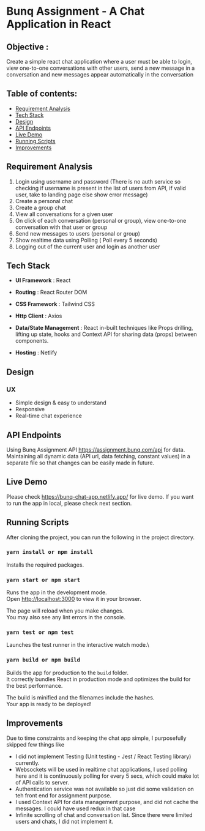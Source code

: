# Bunq Assignment - A Chat Application in React 

## Objective : 
  Create a simple react chat application where a user must be able to login, view one-to-one conversations with other users, send a new message in a conversation and new messages appear automatically in the conversation

## Table of contents:
- [Requirement Analysis](#requirement-analysis)
- [Tech Stack](#tech-stack)
- [Design](#design)
- [API Endpoints](#api-endpoints)
- [Live Demo](#live-demo)
- [Running Scripts](#running-scripts)
- [Improvements](#improvements)

## Requirement Analysis
1. Login using username and password (There is no auth service so checking if username is present in the list of users from API, if valid user, take to landing page else show error message)
2. Create a personal chat 
3. Create a group chat
4. View all conversations for a given user
5. On click of each conversation (personal or group), view one-to-one conversation with that user or group
6. Send new messages to users (personal or group)
7. Show realtime data using Polling ( Poll every 5 seconds)
8. Logging out of the current user and login as another user

## Tech Stack
- **UI Framework** :  React

- **Routing** : React Router DOM 

- **CSS Framework** : Tailwind CSS

- **Http Client** : Axios

- **Data/State Management** : React in-built techniques like Props drilling, lifting up state, hooks and Context API for sharing data (props) between components.

- **Hosting** : Netlify 

## Design
### UX
- Simple design & easy to understand 
- Responsive 
- Real-time chat experience

## API Endpoints 
Using Bunq Assignment API https://assignment.bunq.com/api for data. Maintaining all dynamic data (API url, data fetching, constant values) in a separate file so that changes can be easily made in future.

## Live Demo
Please check https://bunq-chat-app.netlify.app/ for live demo.
If you want to run the app in local, please check next section.

## Running Scripts
After cloning the project, you can run the following in the project directory.

### `yarn install or npm install`

Installs the required packages.

### `yarn start or npm start`

Runs the app in the development mode.\
Open [http://localhost:3000](http://localhost:3000) to view it in your browser.

The page will reload when you make changes.\
You may also see any lint errors in the console.

### `yarn test or npm test`

Launches the test runner in the interactive watch mode.\

### `yarn build or npm build`

Builds the app for production to the `build` folder.\
It correctly bundles React in production mode and optimizes the build for the best performance.

The build is minified and the filenames include the hashes.\
Your app is ready to be deployed!

## Improvements

Due to time constraints and keeping the chat app simple, I purposefully skipped few things like 

- I did not implement Testing (Unit testing - Jest / React Testing library) currently. 
- Websockets will be used in realtime chat applications, I used polling here and it is continuously polling for every 5 secs, which could make lot of API calls to server. 
- Authentication service was not available so just did some validation on teh front end for assignment purpose.
- I used Context API for data management purpose, and did not cache the messages. I could have used redux in that case
- Infinite scrolling of chat and conversation list. Since there were limited users and chats, I did not implement it.

